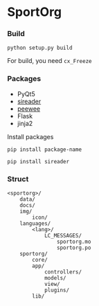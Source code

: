 # SportOrg

### Build
`python setup.py build`

For build, you need `cx_Freeze`

### Packages

- PyQt5
- [sireader](https://pypi.python.org/pypi/sireader/1.0.1)
- [peewee](http://docs.peewee-orm.com/en/latest/peewee/quickstart.html)
- Flask
- jinja2

Install packages
```
pip install package-name

pip install sireader
```

### Struct

```
<sportorg>/
    data/
    docs/
    img/
        icon/
    languages/
        <lang>/
            LC_MESSAGES/
                sportorg.mo
                sportorg.po
    sportorg/
        core/
        app/
            controllers/
            models/
            view/
            plugins/
        lib/
```

